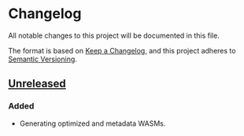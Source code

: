 # Changelog
All notable changes to this project will be documented in this file.

The format is based on [Keep a Changelog](https://keepachangelog.com/en/1.0.0/),
and this project adheres to [Semantic Versioning](https://semver.org/spec/v2.0.0.html).

## [Unreleased]
### Added
- Generating optimized and metadata WASMs.

[Unreleased]: https://github.com/gear-tech/cargo-program/compare/0.0.2...HEAD
[0.0.2]: https://github.com/gear-tech/cargo-program/releases/tag/0.0.2
